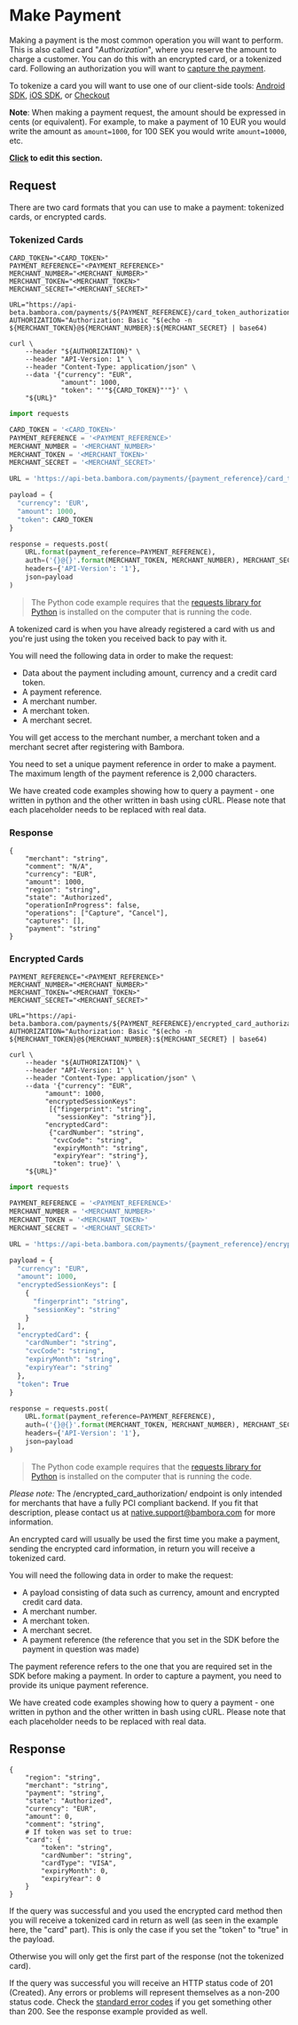 # Make Payment

Making a payment is the most common operation you will want to perform. This is also called card "*Authorization*", where you reserve the amount to charge a customer. You can do this with an encrypted card, or a tokenized card. Following an authorization you will want to [capture the payment](./api.html#capture-payment).

To tokenize a card you will want to use one of our client-side tools: [Android SDK](/android.html), [iOS SDK](/ios.html), or [Checkout](/online.html)

**Note**: When making a payment request, the amount should be expressed in cents (or equivalent). For example, to make a payment of 10 EUR you would write the amount as `amount=1000`, for 100 SEK you would write `amount=10000`, etc.

**[Click](https://github.com/bambora/dev.bambora.com/blob/master/source/includes/api/_make_payment.md) to edit this section.**


## Request

There are two card formats that you can use to make a payment: tokenized cards, or encrypted cards.

### Tokenized Cards

```shell
CARD_TOKEN="<CARD_TOKEN>"
PAYMENT_REFERENCE="<PAYMENT_REFERENCE>"
MERCHANT_NUMBER="<MERCHANT_NUMBER>"
MERCHANT_TOKEN="<MERCHANT_TOKEN>"
MERCHANT_SECRET="<MERCHANT_SECRET>"

URL="https://api-beta.bambora.com/payments/${PAYMENT_REFERENCE}/card_token_authorization/"
AUTHORIZATION="Authorization: Basic "$(echo -n ${MERCHANT_TOKEN}@${MERCHANT_NUMBER}:${MERCHANT_SECRET} | base64)

curl \
    --header "${AUTHORIZATION}" \
    --header "API-Version: 1" \
    --header "Content-Type: application/json" \
    --data '{"currency": "EUR",
             "amount": 1000,
             "token": "'"${CARD_TOKEN}"'"}' \
    "${URL}"
```

```python
import requests

CARD_TOKEN = '<CARD_TOKEN>'
PAYMENT_REFERENCE = '<PAYMENT_REFERENCE>'
MERCHANT_NUMBER = '<MERCHANT_NUMBER>'
MERCHANT_TOKEN = '<MERCHANT_TOKEN>'
MERCHANT_SECRET = '<MERCHANT_SECRET>'

URL = 'https://api-beta.bambora.com/payments/{payment_reference}/card_token_authorization/'

payload = {
  "currency": 'EUR',
  "amount": 1000,
  "token": CARD_TOKEN
}

response = requests.post(
    URL.format(payment_reference=PAYMENT_REFERENCE),
    auth=('{}@{}'.format(MERCHANT_TOKEN, MERCHANT_NUMBER), MERCHANT_SECRET),
    headers={'API-Version': '1'},
    json=payload
)
```
> The Python code example requires that the [requests library for Python](https://github.com/kennethreitz/requests/) is installed on the computer that is running the code.

A tokenized card is when you have already registered a card with us and you're just using the token you received back to pay with it.

You will need the following data in order to make the request:

* Data about the payment including amount, currency and a credit card token.
* A payment reference.
* A merchant number.
* A merchant token.
* A merchant secret.

You will get access to the merchant number, a merchant token and a merchant secret after registering with Bambora.

You need to set a unique payment reference in order to make a
payment. The maximum length of the payment reference is 2,000
characters.

We have created code examples showing how to query a payment - one written in python and the other written in bash using cURL. Please note that each placeholder needs to be replaced with real data.

### Response

```Response: 
{
    "merchant": "string",
    "comment": "N/A",
    "currency": "EUR",
    "amount": 1000,
    "region": "string",
    "state": "Authorized",
    "operationInProgress": false,
    "operations": ["Capture", "Cancel"],
    "captures": [],
    "payment": "string"
}
```

### Encrypted Cards

```shell
PAYMENT_REFERENCE="<PAYMENT_REFERENCE>"
MERCHANT_NUMBER="<MERCHANT_NUMBER>"
MERCHANT_TOKEN="<MERCHANT_TOKEN>"
MERCHANT_SECRET="<MERCHANT_SECRET>"

URL="https://api-beta.bambora.com/payments/${PAYMENT_REFERENCE}/encrypted_card_authorization/"
AUTHORIZATION="Authorization: Basic "$(echo -n ${MERCHANT_TOKEN}@${MERCHANT_NUMBER}:${MERCHANT_SECRET} | base64)
​
curl \
    --header "${AUTHORIZATION}" \
    --header "API-Version: 1" \
    --header "Content-Type: application/json" \
    --data '{"currency": "EUR",
         "amount": 1000,
         "encryptedSessionKeys": 
          [{"fingerprint": "string",
            "sessionKey": "string"}],
         "encryptedCard": 
          {"cardNumber": "string", 
           "cvcCode": "string", 
           "expiryMonth": "string", 
           "expiryYear": "string"},
           "token": true}' \
    "${URL}"
```

```python
import requests

PAYMENT_REFERENCE = '<PAYMENT_REFERENCE>'
MERCHANT_NUMBER = '<MERCHANT_NUMBER>'
MERCHANT_TOKEN = '<MERCHANT_TOKEN>'
MERCHANT_SECRET = '<MERCHANT_SECRET>'

URL = 'https://api-beta.bambora.com/payments/{payment_reference}/encrypted_card_authorization/'

payload = {
  "currency": "EUR",
  "amount": 1000,
  "encryptedSessionKeys": [
    {
      "fingerprint": "string",
      "sessionKey": "string"
    }
  ],
  "encryptedCard": {
    "cardNumber": "string",
    "cvcCode": "string",
    "expiryMonth": "string",
    "expiryYear": "string"
  },
  "token": True
}

response = requests.post(
    URL.format(payment_reference=PAYMENT_REFERENCE),
    auth=('{}@{}'.format(MERCHANT_TOKEN, MERCHANT_NUMBER), MERCHANT_SECRET),
    headers={'API-Version': '1'},
    json=payload
)
```

> The Python code example requires that the [requests library for Python](https://github.com/kennethreitz/requests/) is installed on the computer that is running the code.

*Please note:* The /encrypted_card_authorization/ endpoint is only intended for merchants that have a fully PCI compliant backend. If you fit that description, please contact us at native.support@bambora.com for more information.



An encrypted card will usually be used the first time you make a payment, sending the encrypted card information, in return you will receive a tokenized card.

You will need the following data in order to make the request:

* A payload consisting of data such as currency, amount and encrypted credit card data.
* A merchant number.
* A merchant token.
* A merchant secret.
* A payment reference (the reference that you set in the SDK before the payment in question was made)

The payment reference refers to the one that you are required set in the SDK before making a payment. In order to capture a payment, you need to provide its unique payment reference.

We have created code examples showing how to query a payment - one written in python and the other written in bash using cURL. Please note that each placeholder needs to be replaced with real data.

## Response

```Response
{
    "region": "string",
    "merchant": "string",
    "payment": "string",
    "state": "Authorized",
    "currency": "EUR",
    "amount": 0,
    "comment": "string",
    # If token was set to true:
    "card": {
        "token": "string",
        "cardNumber": "string",
        "cardType": "VISA",
        "expiryMonth": 0,
        "expiryYear": 0
    }
}
```
If the query was successful and you used the encrypted card method then you will receive a tokenized card in return as well (as seen in the example here, the "card" part). This is only the case if you set the "token" to "true" in the payload.

Otherwise you will only get the first part of the response (not the tokenized card).

If the query was successful you will receive an HTTP status code of 201 (Created). Any errors or problems will represent themselves as a non-200 status code. Check the [standard error codes](./api.html#errors) if you get something other than 200. See the response example provided as well.

